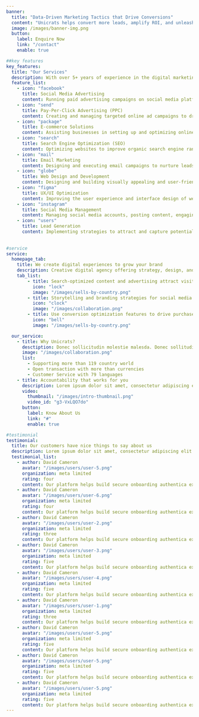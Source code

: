 ```yaml
---
banner:
  title: "Data-Driven Marketing Tactics that Drive Conversions"
  content: "Unicrats helps convert more leads, amplify ROI, and unleash your brand's full potential through data-driven marketing solutions!"
  image: /images/banner-img.png
  button:
    label: Enquire Now
    link: "/contact"
    enable: true

##key features
key_features:
  title: "Our Services"
  description: With over 5+ years of experience in the digital marketing industry, Unicrats is a trusted provider of comprehensive digital marketing services. 
  feature_list:
    - icon: "facebook"
      title: Social Media Advertising
      content: Running paid advertising campaigns on social media platforms to reach a wider audience and drive conversions.
    - icon: "send"  
      title: Pay-Per-Click Advertising (PPC)
      content: Creating and managing targeted online ad campaigns to drive traffic and conversions.
    - icon: "package" 
      title: E-commerce Solutions
      content: Assisting businesses in setting up and optimizing online stores, including inventory management, payment gateways, and user experience.
    - icon: "search" 
      title: Search Engine Optimization (SEO)
      content: Optimizing websites to improve organic search engine rankings and increase visibility.
    - icon: "mail"
      title: Email Marketing
      content: Designing and executing email campaigns to nurture leads, promote products/services, and build customer relationships.
    - icon: "globe"
      title: Web Design and Development
      content: Designing and building visually appealing and user-friendly websites optimized for conversions and mobile responsiveness. 
    - icon: "figma" 
      title: UX/UI Optimization
      content: Improving the user experience and interface design of websites and landing pages to enhance engagement and conversions.
    - icon: "instagram"
      title: Social Media Management
      content: Managing social media accounts, posting content, engaging with the audience, and monitoring social media conversations.
    - icon: "users"
      title: Lead Generation
      content: Implementing strategies to attract and capture potential leads, nurturing them through various marketing channels to convert them into customers.
    
    
#service
service:
  homepage_tab:
    title: We create digital experiences to grow your brand 
    description: Creative digital agency offering strategy, design, and technology services to startups and businesses. We create compelling experiences for clients and customers through innovative solutions.
    tab_list:
        - title: Search-optimized content and advertising attract visitors to your website.
          icon: "lock"  
          image: "/images/sells-by-country.png"
        - title: Storytelling and branding strategies for social media and  your website.
          icon: "clock" 
          image: "/images/collaboration.png"
        - title: Use conversion optimization features to drive purchases and consultation requests.
          icon: "bell"
          image: "/images/sells-by-country.png"

  our_service:
    - title: Why Unicrats?
      desctiption: Donec sollicitudin molestie malesda. Donec sollitudin molestie malesuada. Mauris pellentesque nec, egestas non nisi. Cras ultricies ligula sed
      image: "/images/collaboration.png"
      list:
        - Supporting more than 119 country world
        - Open transaction with more than currencies
        - Customer Service with 79 languages
    - title: Accountability that works for you
      description: Lorem ipsum dolor sit amet, consectetur adipiscing elit. Morbi egestas Werat viverra id et aliquet. vulputate egestas sollicitudin.
      video:
        thumbnail: "/images/intro-thumbnail.png"
        video_id: "g3-VxLQO7do"
      button:
        label: Know About Us
        link: "#"
        enable: true

#testimonial
testimonial:
  title: Our customers have nice things to say about us
  description: Lorem ipsum dolor sit amet, consectetur adipiscing elit. Morbi egestas Werat viverra id et aliquet. vulputate egestas sollicitudin.
  testimonial_list:
    - author: David Cameron
      avatar: "/images/users/user-5.png"
      organization: meta limited
      rating: four
      content: Our platform helps build secure onboarding authentica experiences & engage your users. We build .
    - author: David Cameron
      avatar: "/images/users/user-6.png"
      organization: meta limited
      rating: four
      content: Our platform helps build secure onboarding authentica experiences & engage your users. We build .
    - author: David Cameron
      avatar: "/images/users/user-2.png"
      organization: meta limited
      rating: three
      content: Our platform helps build secure onboarding authentica experiences & engage your users. We build .
    - author: David Cameron
      avatar: "/images/users/user-3.png"
      organization: meta limited
      rating: five
      content: Our platform helps build secure onboarding authentica experiences & engage your users. We build .
    - author: David Cameron
      avatar: "/images/users/user-4.png"
      organization: meta limited
      rating: five
      content: Our platform helps build secure onboarding authentica experiences & engage your users. We build .
    - author: David Cameron
      avatar: "/images/users/user-1.png"
      organization: meta limited
      rating: three
      content: Our platform helps build secure onboarding authentica experiences & engage your users. We build .
    - author: David Cameron
      avatar: "/images/users/user-5.png"
      organization: meta limited
      rating: five
      content: Our platform helps build secure onboarding authentica experiences & engage your users. We build .
    - author: David Cameron
      avatar: "/images/users/user-5.png"
      organization: meta limited
      rating: five
      content: Our platform helps build secure onboarding authentica experiences & engage your users. We build .
    - author: David Cameron
      avatar: "/images/users/user-5.png"
      organization: meta limited
      rating: five
      content: Our platform helps build secure onboarding authentica experiences & engage your users. We build .
---
```

